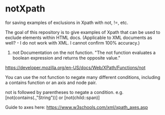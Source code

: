 # notXpath
for saving examples of exclusions in Xpath with not, !=, etc.

The goal of this repository is to give examples of Xpath that can be used to exclude elements within HTML docs. 
(Applicable to XML documents as well? - I do not work with XML. I cannot confirm 100% accuracy.)


1. not
Documentation on the not function.
"The not function evaluates a boolean expression and returns the opposite value."

https://developer.mozilla.org/en-US/docs/Web/XPath/Functions/not

You can use the not function to negate many different conditions, including a contains function or an axis and node pair.

not is followed by parentheses to negate a condition.
e.g. [not(contains(.,"String"))] or [not(child::span)]

Guide to axes here:
https://www.w3schools.com/xml/xpath_axes.asp
